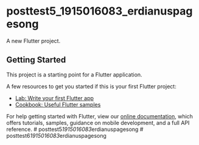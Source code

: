 # posttest5_1915016083_erdianuspagesong

A new Flutter project.

## Getting Started

This project is a starting point for a Flutter application.

A few resources to get you started if this is your first Flutter project:

- [Lab: Write your first Flutter app](https://flutter.dev/docs/get-started/codelab)
- [Cookbook: Useful Flutter samples](https://flutter.dev/docs/cookbook)

For help getting started with Flutter, view our
[online documentation](https://flutter.dev/docs), which offers tutorials,
samples, guidance on mobile development, and a full API reference.
#   p o s t t e s t 5 _ 1 9 1 5 0 1 6 0 8 3 _ e r d i a n u s p a g e s o n g  
 #   p o s t t e s t 6 _ 1 9 1 5 0 1 6 0 8 3 _ e r d i a n u s p a g e s o n g  
 